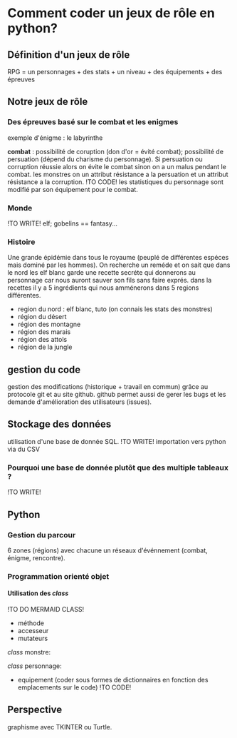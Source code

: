 # Comment coder un jeux de rôle en python?
## Définition d'un jeux de rôle
RPG = un personnages + des stats + un niveau + des équipements + des épreuves
## Notre jeux de rôle
### Des épreuves basé sur le combat et les enigmes

exemple d'énigme : le labyrinthe

**combat** : possibilité de coruption (don d'or = évité combat); possibilité de persuation (dépend du charisme du personnage). Si persuation ou corruption réussie alors on évite le combat sinon on a un malus pendant le combat. les monstres on un attribut résistance a la persuation et un attribut résistance a la corruption. !TO CODE!
les statistiques du personnage sont modifié par son équipement pour le combat.

### Monde

!TO WRITE! elf; gobelins == fantasy...

### Histoire

Une grande épidémie dans tous le royaume (peuplé de différentes espéces mais dominé par les hommes). On recherche un reméde et on sait que dans le nord les elf blanc garde une recette secréte qui donnerons au personnage car nous auront sauver son fils sans faire exprés. dans la recettes il y a 5 ingrédients qui nous amménerons dans 5 regions différentes.

- region du nord : elf blanc, tuto (on connais les stats des monstres)
- région du désert
- région des montagne
- région des marais
- région des attols
- région de la jungle

## gestion du code
gestion des modifications (historique + travail en commun) grâce au protocole git et au site github.
github permet aussi de gerer les bugs et les demande d'amélioration des utilisateurs (issues).

## Stockage des données
utilisation d'une base de donnée SQL. !TO WRITE!
importation vers python via du CSV

### Pourquoi une base de donnée plutôt que des multiple tableaux ?
!TO WRITE!

## Python
### Gestion du parcour
6 zones (régions) avec chacune un réseaux d'événnement (combat, énigme, rencontre).

### Programmation orienté objet
#### Utilisation des *class*
!TO DO MERMAID CLASS!
- méthode
- accesseur
- mutateurs

*class* monstre:

*class* personnage:
- equipement (coder sous formes de dictionnaires en fonction des emplacements sur le code) !TO CODE!

## Perspective
graphisme avec TKINTER ou Turtle.